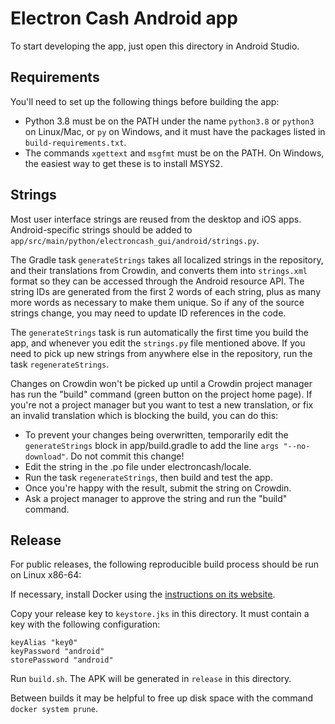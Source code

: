 # Electron Cash Android app

To start developing the app, just open this directory in Android Studio.


## Requirements

You'll need to set up the following things before building the app:

* Python 3.8 must be on the PATH under the name `python3.8` or `python3` on Linux/Mac, or `py`
  on Windows, and it must have the packages listed in `build-requirements.txt`.
* The commands `xgettext` and `msgfmt` must be on the PATH. On Windows, the easiest way to
  get these is to install MSYS2.


## Strings

Most user interface strings are reused from the desktop and iOS apps. Android-specific strings
should be added to `app/src/main/python/electroncash_gui/android/strings.py`.

The Gradle task `generateStrings` takes all localized strings in the repository, and their
translations from Crowdin, and converts them into `strings.xml` format so they can be accessed
through the Android resource API. The string IDs are generated from the first 2 words of each
string, plus as many more words as necessary to make them unique. So if any of the source
strings change, you may need to update ID references in the code.

The `generateStrings` task is run automatically the first time you build the app, and whenever
you edit the `strings.py` file mentioned above. If you need to pick up new strings from
anywhere else in the repository, run the task `regenerateStrings`.

Changes on Crowdin won't be picked up until a Crowdin project manager has run the "build"
command (green button on the project home page). If you're not a project manager but you want
to test a new translation, or fix an invalid translation which is blocking the build, you can
do this:

* To prevent your changes being overwritten, temporarily edit the `generateStrings` block in
  app/build.gradle to add the line `args "--no-download"`. Do not commit this change!
* Edit the string in the .po file under electroncash/locale.
* Run the task `regenerateStrings`, then build and test the app.
* Once you're happy with the result, submit the string on Crowdin.
* Ask a project manager to approve the string and run the "build" command.


## Release

For public releases, the following reproducible build process should be run on Linux x86-64:

If necessary, install Docker using the [instructions on its
website](https://docs.docker.com/install/#supported-platforms).

Copy your release key to `keystore.jks` in this directory. It must contain a key with the
following configuration:

    keyAlias "key0"
    keyPassword "android"
    storePassword "android"

Run `build.sh`. The APK will be generated in `release` in this directory.

Between builds it may be helpful to free up disk space with the command `docker system prune`.
